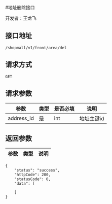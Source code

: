 #地址删除接口

开发者：王龙飞

## 接口地址
`/shopmall/v1/front/area/del`

## 请求方式
  `GET`
  
## 请求参数

|参数|类型|是否必填|说明|
| - | - | - | - |
| address_id | 是 | int | 地址主键id |

## 返回参数
|参数|类型|说明|
| - | - | - |

```
{
    "status": "success",
    "httpCode": 200,
    "statusCode": 0,
    "data": [

    ]
}
```